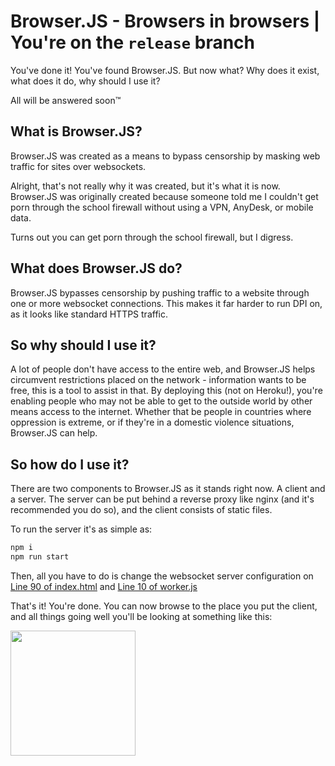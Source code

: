# Browser.JS - Browsers in browsers | You're on the `release` branch

You've done it! You've found Browser.JS. But now what? Why does it exist, what does it do, why should I use it?

All will be answered soon™

## What is Browser.JS?

Browser.JS was created as a means to bypass censorship by masking web traffic for sites over websockets.


Alright, that's not really why it was created, but it's what it is now. Browser.JS was originally created because someone told me I couldn't get porn through the school firewall without using a VPN, AnyDesk, or mobile data.

Turns out you can get porn through the school firewall, but I digress.

## What does Browser.JS do?

Browser.JS bypasses censorship by pushing traffic to a website through one or more websocket connections. This makes it far harder to run DPI on, as it looks like standard HTTPS traffic.

## So why should I use it?

A lot of people don't have access to the entire web, and Browser.JS helps circumvent restrictions placed on the network - information wants to be free, this is a tool to assist in that. By deploying this (not on Heroku!), you're enabling people who may not be able to get to the outside world by other means access to the internet. Whether that be people in countries where oppression is extreme, or if they're in a domestic violence situations, Browser.JS can help.


## So how do I use it?

There are two components to Browser.JS as it stands right now. A client and a server. The server can be put behind a reverse proxy like nginx (and it's recommended you do so), and the client consists of static files.

To run the server it's as simple as:

```bash
npm i
npm run start
```

Then, all you have to do is change the websocket server configuration on [Line 90 of index.html](https://github.com/td512/browser/blob/release/client/index.html) and [Line 10 of worker.js](https://github.com/td512/browser/blob/release/client/worker.js)

That's it! You're done. You can now browse to the place you put the client, and all things going well you'll be looking at something like this:

<img width="200px" src="https://share.s3.theom.nz/60b5f3a0-a95d-4572-bbef-1e018897027a/chrome_wSEz1aLRD2.png" />
